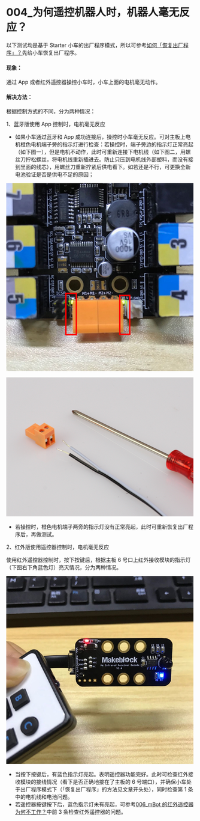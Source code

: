 # 004\_为何遥控机器人时，机器人毫无反应？

以下测试均是基于 Starter 小车的出厂程序模式，所以可参考[如何「恢复出厂程序」？](../tips/ru-he-hui-fu-chu-chang-cheng-xu.md)先给小车恢复出厂程序。

#### 现象：

通过 App 或者红外遥控器操控小车时，小车上面的电机毫无动作。

#### 解决方法：

根据控制方式的不同，分为两种情况：

1、蓝牙版使用 App 控制时，电机毫无反应

* 如果小车通过蓝牙和 App 成功连接后，操控时小车毫无反应。可对主板上电机橙色电机端子旁的指示灯进行检查：若操控时，端子旁边的指示灯正常亮起（如下图一），但是电机不动作，此时可重新连接下电机线（如下图二，用螺丝刀拧松螺丝，将电机线重新插进去。防止只压到电机线外部塑料，而没有接到里面的线芯），用螺丝刀重新拧紧后供电看下。如若还是不行，可更换全新电池验证是否是供电不足的原因；

![&#x56FE;&#x4E00;](../.gitbook/assets/orionmotor-fu-ben-fu-ben.jpg)

![&#x56FE;&#x4E8C;](../.gitbook/assets/starter-dian-ji-xian-fu-ben.png)

* 若操控时，橙色电机端子两旁的指示灯没有正常亮起，此时可重新恢复出厂程序后，再做测试。

2、红外版使用遥控器控制时，电机毫无反应

使用红外遥控器控制时，按下按键后，根据主板 6 号口上红外接收模块的指示灯（下图右下角蓝色灯）亮灭情况，分为两种情况。

![](../.gitbook/assets/starter-hong-wai-mo-kuai-fu-ben.jpg)

* 当按下按键后，有蓝色指示灯亮起。表明遥控器功能完好。此时可检查红外接收模块的接线情况（看下是否正确地接在了主板的 6 号端口），并确保小车处于出厂程序模式下（「恢复出厂程序」的方法见文章开头处），同时检查第 1 条中的电机线和电池问题。
* 若遥控器按键按下后，蓝色指示灯未有亮起，可参考[006\_mBot 的红外遥控器为何不工作？](../mbot/006mbot-de-hong-wai-yao-kong-qi-wei-he-bu-gong-zuo.md)中前 3 条检查红外遥控器的问题。



